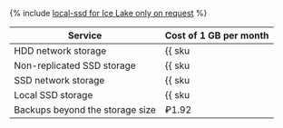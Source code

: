 {% include [local-ssd for Ice Lake only on request](../../_includes/ice-lake-local-ssd-note.md) %}

| Service                         | Cost of 1 GB per month                                                 |
|---------------------------------|------------------------------------------------------------------------|
| HDD network storage        | {{ sku|RUB|mdb.cluster.network-hdd.mysql|month|string }}               |
| Non-replicated SSD storage | {{ sku|RUB|mdb.cluster.network-ssd-nonreplicated.mysql|month|string }} |
| SSD network storage        | {{ sku|RUB|mdb.cluster.network-nvme.mysql|month|string }}              |
| Local SSD storage          | {{ sku|RUB|mdb.cluster.local-nvme.mysql|month|string }}                |
| Backups beyond the storage size | ₽1.92 |
